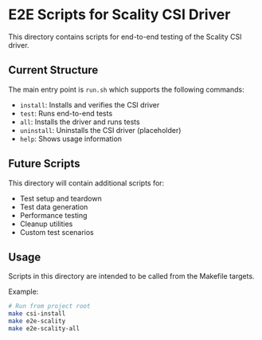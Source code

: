 # E2E Scripts for Scality CSI Driver

This directory contains scripts for end-to-end testing of the Scality CSI driver.

## Current Structure

The main entry point is `run.sh` which supports the following commands:
- `install`: Installs and verifies the CSI driver 
- `test`: Runs end-to-end tests
- `all`: Installs the driver and runs tests
- `uninstall`: Uninstalls the CSI driver (placeholder)
- `help`: Shows usage information

## Future Scripts

This directory will contain additional scripts for:
- Test setup and teardown
- Test data generation
- Performance testing
- Cleanup utilities
- Custom test scenarios

## Usage

Scripts in this directory are intended to be called from the Makefile targets.

Example:
```bash
# Run from project root
make csi-install
make e2e-scality
make e2e-scality-all
``` 
